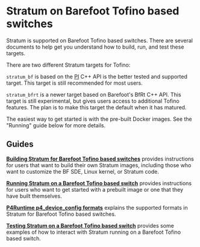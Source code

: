<!--
Copyright 2018 Barefoot Networks, Inc.
Copyright 2018-present Open Networking Foundation

SPDX-License-Identifier: Apache-2.0
-->

# Stratum on Barefoot Tofino based switches

Stratum is supported on Barefoot Tofino based switches. There are
several documents to help get you understand how to build, run, and test
these targets.

There are two different Stratum targets for Tofino:

`stratum_bf` is based on the [PI](https://github.com/p4lang/PI) C++ API is the
better tested and supported target. This target is still recommended for most
users.

`stratum_bfrt` is a newer target based on Barefoot's BfRt C++ API. This target
is still experimental, but gives users access to additional Tofino features.
The plan is to make this target the default when it has matured.

The easiest way to get started is with the pre-built Docker images. See
the "Running" guide below for more details.

## Guides

**[Building Stratum for Barefoot Tofino based switches](./README.build.md)**
provides instructions for users that want to build their own Stratum images,
including those who want to customize the BF SDE, Linux kernel, or Stratum
code.

**[Running Stratum on a Barefoot Tofino based switch](./README.run.md)**
provides instructions for users who want to get started with a prebuilt
image or one that they have built themselves.

**[P4Runtime p4_device_config formats](./README.pipeline.md)**
explains the supported formats in Stratum for Barefoot Tofino based switches.

**[Testing Stratum on a Barefoot Tofino based switch](./README.test.md)**
provides some examples of how to interact with Stratum running on a
Barefoot Tofino based switch.
